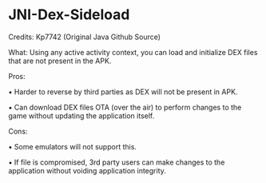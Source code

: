 # JNI-Dex-Sideload
Credits: Kp7742 (Original Java Github Source)

What: Using any active activity context, you can load and initialize DEX files that are not present in the APK. 

Pros:

▪︎ Harder to reverse by third parties as DEX will not be present in APK.

▪︎ Can download DEX files OTA (over the air) to perform changes to the game without updating the application itself.

Cons:

▪︎ Some emulators will not support this.

▪︎ If file is compromised, 3rd party users can make changes to the application without voiding application integrity. 
